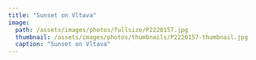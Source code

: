 ```yaml
---
title: "Sunset on Vltava"
image: 
  path: /assets/images/photos/fullsize/P2220157.jpg
  thumbnail: /assets/images/photos/thumbnails/P2220157-thumbnail.jpg
  caption: "Sunset on Vltava"
---
```

